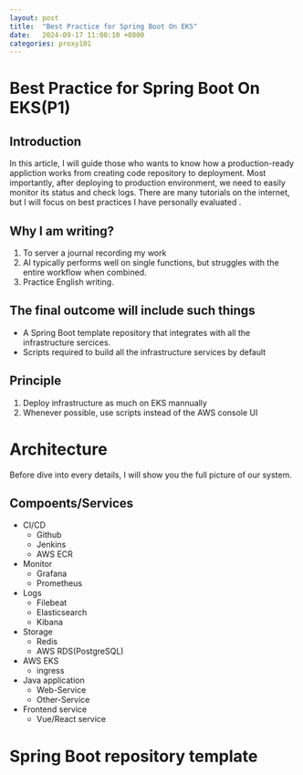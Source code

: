 ```yaml
---
layout: post
title:  "Best Practice for Spring Boot On EKS"
date:   2024-09-17 11:00:10 +0800
categories: proxy101
---
```

# Best Practice for Spring Boot On EKS(P1)
## Introduction
In this article, I will guide those who wants to know how a production-ready appliction works from creating code repository to deployment. Most importantly, after deploying to production environment, we need to easily monitor its status and check logs. There are many tutorials on the internet, but I will focus on best practices I have personally evaluated . 



##  Why I am writing?

1. To server a journal recording my work
2. AI typically performs well on single functions, but struggles with the entire workflow when combined.
3. Practice English writing.



## The final outcome will include such things

- A Spring Boot template repository that integrates with all the infrastructure sercices.
- Scripts required to build all the infrastructure services by default



## Principle

1. Deploy infrastructure  as much on EKS mannually
1. Whenever possible, use scripts instead of the AWS console UI



# Architecture

Before dive into every details, I will show you the full picture of our system.

## Compoents/Services

- CI/CD
  - Github
  - Jenkins
  - AWS ECR
- Monitor
  - Grafana
  - Prometheus
- Logs
  - Filebeat
  - Elasticsearch
  - Kibana
- Storage
  - Redis
  - AWS RDS(PostgreSQL)
- AWS EKS
  - ingress
- Java application
  - Web-Service
  - Other-Service
- Frontend service
  - Vue/React service

# Spring Boot repository template



